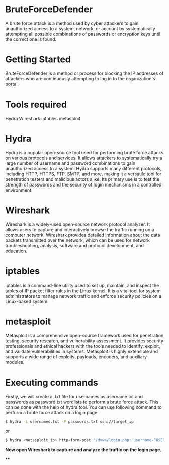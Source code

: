 # BruteForceDefender
A brute force attack is a method used by cyber attackers to gain unauthorized access to a system, network, or account by systematically attempting all possible combinations of passwords or encryption keys until the correct one is found.

# Getting Started
BruteForceDefender is a method or process for blocking the IP addresses of attackers who are continuously attempting to log in to the organization's portal.

# Tools required
  Hydra
  Wireshark
  iptables
  metasploit

# Hydra
  Hydra is a popular open-source tool used for performing brute force attacks on various protocols and services. It allows attackers to systematically try a large number of username and password combinations to 
  gain unauthorized access to a system. Hydra supports many different protocols, including HTTP, HTTPS, FTP, SMTP, and more, making it a versatile tool for penetration testers and malicious actors alike. Its 
  primary use is to test the strength of passwords and the security of login mechanisms in a controlled environment.

# Wireshark
  Wireshark is a widely-used open-source network protocol analyzer. It allows users to capture and interactively browse the traffic running on a computer network. Wireshark provides detailed information about the 
  data packets transmitted over the network, which can be used for network troubleshooting, analysis, software and protocol development, and education.

# iptables
  iptables is a command-line utility used to set up, maintain, and inspect the tables of IP packet filter rules in the Linux kernel. It is a vital tool for system administrators to manage network traffic and 
  enforce security policies on a Linux-based system.

# metasploit
  Metasploit is a comprehensive open-source framework used for penetration testing, security research, and vulnerability assessment. It provides security professionals and ethical hackers with the tools needed to   identify, exploit, and validate vulnerabilities in systems. Metasploit is highly extensible and supports a wide range of exploits, payloads, encoders, and auxiliary modules.

# Executing commands
  Firstly, we will create a .txt file for usernames as username.txt and passwords as 
  password.txt wordlists to perform a brute force attack. This can be done with the help of 
  hydra tool.
  You can use following command to perform a brute force attack on a login page
  
  ```sh
  $ hydra -L usernames.txt -P passwords.txt ssh://target_ip
  ```
  or
  ```sh
  $ hydra <metasploit_ip> http-form-post "/dvwa/login.php: username-^USER&password-^PASS^&Login-submit:Login failed" -L username.txt -P pssword.txt
  ```

  **Now open Wireshark to capture and analyze the traffic on the login page.**

  **
